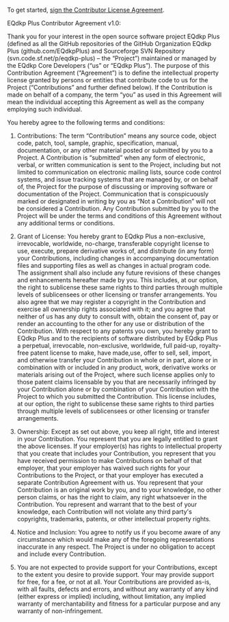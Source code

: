 To get started, <a href="https://www.clahub.com/agreements/EQdkpPlus/core">sign the Contributor License Agreement</a>.

EQdkp Plus Contributor Agreement v1.0:

Thank you for your interest in the open source software project EQdkp Plus 
(defined as all the GitHub repositories of the GitHub Organization EQdkp 
Plus (github.com/EQdkpPlus) and Sourceforge SVN Repository 
(svn.code.sf.net/p/eqdkp-plus) – the “Project”) maintained or managed by 
the EQdkp Core Developers (“us” or “EQdkp Plus”). The purpose of this 
Contribution Agreement (“Agreement”) is to define the intellectual property 
license granted by persons or entities that contribute code to us for the 
Project (“Contributions” and further defined below). If the Contribution is 
made on behalf of a company, the term “you” as used in this Agreement will 
mean the individual accepting this Agreement as well as the company employing 
such individual.

You hereby agree to the following terms and conditions:

1. Contributions: The term “Contribution” means any source code, object code, 
patch, tool, sample, graphic, specification, manual, documentation, or any 
other material posted or submitted by you to a Project.
A Contribution is “submitted” when any form of electronic, verbal, or written 
communication is sent to the Project, including but not limited to 
communication on electronic mailing lists, source code control systems, and 
issue tracking systems that are managed by, or on behalf of, the Project for 
the purpose of discussing or improving software or documentation of the 
Project. Communication that is conspicuously marked or designated in writing 
by you as “Not a Contribution” will not be considered a Contribution. Any 
Contribution submitted by you to the Project will be under the terms and 
conditions of this Agreement without any additional terms or conditions.

2. Grant of License: 
You hereby grant to EQdkp Plus a non-exclusive, irrevocable, worldwide, 
no-charge, transferable copyright license to use, execute, prepare derivative 
works of, and distribute  (in any form) your Contributions, including changes 
in accompanying documentation files and supporting files as well as changes in 
actual program code. 
The assignment shall also include any future revisions of these changes and 
enhancements hereafter made by you. This includes, at our option, the right to 
sublicense these same rights to third parties through multiple levels of 
sublicensees or other licensing or transfer arrangements.
You also agree that we may register a copyright in the Contribution and 
exercise all ownership rights associated with it; and you agree that neither 
of us has any duty to consult with, obtain the consent of, pay or render an 
accounting to the other for any use or distribution of the Contribution.
With respect to any patents you own, you hereby grant to EQdkp Plus and to 
the recipients of software distributed by EQdkp Plus a perpetual, irrevocable, 
non-exclusive, worldwide, full paid-up, royalty-free patent license to make, 
have made,use, offer to sell, sell, import, and otherwise transfer your 
Contribution in whole or in part, alone or in combination with or included in 
any product, work, derivative works or materials arising out of the Project, 
where such license applies only to those patent claims licensable by you that 
are necessarily infringed by your Contribution alone or by combination of your 
Contribution with the Project to which you submitted the Contribution. This 
license includes, at our option, the right to sublicense these same rights to 
third parties through multiple levels of sublicensees or other licensing or 
transfer arrangements.

3. Ownership: Except as set out above, you keep all right, title and interest 
in your Contribution.
You represent that you are legally entitled to grant the above licenses. If 
your employer(s) has rights to intellectual property that you create that 
includes your Contribution, you represent that you have received permission to 
make Contributions on behalf of that employer, that your employer has waived 
such rights for your Contributions to the Project, or that your employer has 
executed a separate Contribution Agreement with us.
You represent that your Contribution is an original work by you, and to your 
knowledge, no other person claims, or has the right to claim, any right 
whatsoever in the Contribution.
You represent and warrant that to the best of your knowledge, each Contribution 
will not violate any third party's copyrights, trademarks, patents, or other 
intellectual property rights.

4. Notice and Inclusion: You agree to notify us if you become aware of any 
circumstance which would make any of the foregoing representations inaccurate 
in any respect. The Project is under no obligation to accept and include every 
Contribution.

5. You are not expected to provide support for your Contributions, except to the 
extent you desire to provide support. Your may provide support for free, for a 
fee, or not at all. Your Contributions are provided as-is,  with all faults, 
defects and errors, and without any warranty of any kind (either express or 
implied)  including, without limitation, any implied warranty of merchantability 
and fitness for a particular  purpose and any warranty of non-infringement.

